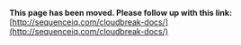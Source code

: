 **This page has been moved. Please follow up with this link:** [http://sequenceiq.com/cloudbreak-docs/](http://sequenceiq.com/cloudbreak-docs/)